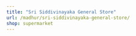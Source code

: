 ```yaml
---
title: "Sri Siddivinayaka General Store"
url: /madhur/sri-siddivinayaka-general-store/
shop: supermarket
---
```


